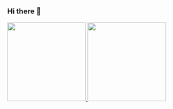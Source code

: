 ### Hi there 👋
 <div>
  <a href="https://github.com/Ludoar">
  <img height="180em" src="https://github-readme-stats.vercel.app/api?username=Ludoar&show_icons=true&theme=Midnight&include_all_commits=true&count_private=true"/>
  <img height="180em" src="https://github-readme-stats.vercel.app/api/top-langs/?username=Ludoar&layout=compact&langs_count=7&theme=Midnight"/>
</div>
